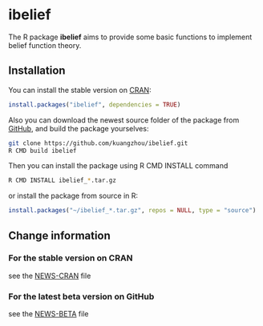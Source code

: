 ibelief
=======


The R package **ibelief** aims to provide some basic functions to implement belief function theory.

## Installation

You can install the stable version on
[CRAN](http://cran.rstudio.com/package=ibelief):

```r
install.packages("ibelief", dependencies = TRUE)
```

Also you can download the newest source folder of the package from [GitHub](https://github.com/kuangzhou/ibelief), and build the package yourselves:

```bash
git clone https://github.com/kuangzhou/ibelief.git
R CMD build ibelief
```

Then you can install the package using R CMD INSTALL command

```bash
R CMD INSTALL ibelief_*.tar.gz
```

or install the package from source in R:

```r
install.packages("~/ibelief_*.tar.gz", repos = NULL, type = "source")
```

## Change information 

### For the stable version on CRAN

see the [NEWS-CRAN](https://cran.r-project.org/web/packages/ibelief/NEWS) file

### For the latest beta version on GitHub 
see the [NEWS-BETA](https://raw.githubusercontent.com/kuangzhou/ibelief/master/NEWS) file
